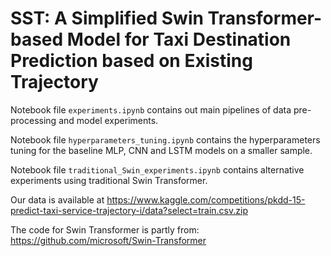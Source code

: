 # SST: A Simplified Swin Transformer-based Model for Taxi Destination Prediction based on Existing Trajectory

Notebook file `experiments.ipynb` contains out main pipelines of data pre-processing and model experiments.

Notebook file `hyperparameters_tuning.ipynb` contains the hyperparameters tuning for the baseline MLP, CNN and LSTM models on a smaller sample.

Notebook file `traditional_Swin_experiments.ipynb` contains alternative experiments using traditional Swin Transformer.

Our data is available at https://www.kaggle.com/competitions/pkdd-15-predict-taxi-service-trajectory-i/data?select=train.csv.zip

The code for Swin Transformer is partly from: https://github.com/microsoft/Swin-Transformer
